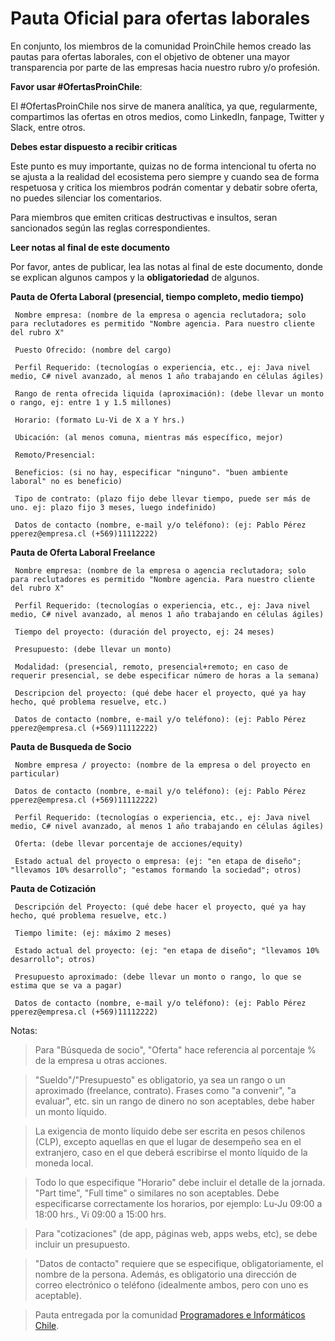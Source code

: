 Pauta Oficial para ofertas laborales
======

En conjunto, los miembros de la comunidad ProinChile hemos creado las pautas para ofertas laborales, con el objetivo de obtener una mayor transparencia por parte de las empresas hacia nuestro rubro y/o profesión.

**Favor usar #OfertasProinChile**:

El #OfertasProinChile nos sirve de manera analítica, ya que, regularmente, compartimos las ofertas en otros medios, como LinkedIn, fanpage, Twitter y Slack, entre otros.

**Debes estar dispuesto a recibir criticas**

Este punto es muy importante, quizas no de forma intencional tu oferta no se ajusta a la realidad del ecosistema pero siempre y cuando sea de forma respetuosa y critica los miembros podrán comentar y debatir sobre oferta, no puedes silenciar los comentarios.

Para miembros que emiten criticas destructivas e insultos, seran sancionados según las reglas correspondientes.

**Leer notas al final de este documento**

Por favor, antes de publicar, lea las notas al final de este documento, donde se explican algunos campos y la **obligatoriedad** de algunos.

**Pauta de Oferta Laboral (presencial, tiempo completo, medio tiempo)**

     Nombre empresa: (nombre de la empresa o agencia reclutadora; solo para reclutadores es permitido "Nombre agencia. Para nuestro cliente del rubro X"

     Puesto Ofrecido: (nombre del cargo)

     Perfil Requerido: (tecnologías o experiencia, etc., ej: Java nivel medio, C# nivel avanzado, al menos 1 año trabajando en células ágiles)

     Rango de renta ofrecida liquida (aproximación): (debe llevar un monto o rango, ej: entre 1 y 1.5 millones)

     Horario: (formato Lu-Vi de X a Y hrs.)

     Ubicación: (al menos comuna, mientras más específico, mejor)
     
     Remoto/Presencial:

     Beneficios: (si no hay, especificar "ninguno". "buen ambiente laboral" no es beneficio)

     Tipo de contrato: (plazo fijo debe llevar tiempo, puede ser más de uno. ej: plazo fijo 3 meses, luego indefinido)
     
     Datos de contacto (nombre, e-mail y/o teléfono): (ej: Pablo Pérez pperez@empresa.cl (+569)11112222)


**Pauta de Oferta Laboral Freelance**

     Nombre empresa: (nombre de la empresa o agencia reclutadora; solo para reclutadores es permitido "Nombre agencia. Para nuestro cliente del rubro X"

     Perfil Requerido: (tecnologías o experiencia, etc., ej: Java nivel medio, C# nivel avanzado, al menos 1 año trabajando en células ágiles)

     Tiempo del proyecto: (duración del proyecto, ej: 24 meses)
     
     Presupuesto: (debe llevar un monto)
     
     Modalidad: (presencial, remoto, presencial+remoto; en caso de requerir presencial, se debe especificar número de horas a la semana)

     Descripcion del proyecto: (qué debe hacer el proyecto, qué ya hay hecho, qué problema resuelve, etc.)
     
     Datos de contacto (nombre, e-mail y/o teléfono): (ej: Pablo Pérez pperez@empresa.cl (+569)11112222)
     
     
**Pauta de Busqueda de Socio**

     Nombre empresa / proyecto: (nombre de la empresa o del proyecto en particular)
     
     Datos de contacto (nombre, e-mail y/o teléfono): (ej: Pablo Pérez pperez@empresa.cl (+569)11112222)

     Perfil Requerido: (tecnologías o experiencia, etc., ej: Java nivel medio, C# nivel avanzado, al menos 1 año trabajando en células ágiles)

     Oferta: (debe llevar porcentaje de acciones/equity)
     
     Estado actual del proyecto o empresa: (ej: "en etapa de diseño"; "llevamos 10% desarrollo"; "estamos formando la sociedad"; otros)

**Pauta de Cotización**

     Descripción del Proyecto: (qué debe hacer el proyecto, qué ya hay hecho, qué problema resuelve, etc.)
     
     Tiempo limite: (ej: máximo 2 meses)
     
     Estado actual del proyecto: (ej: "en etapa de diseño"; "llevamos 10% desarrollo"; otros)
     
     Presupuesto aproximado: (debe llevar un monto o rango, lo que se estima que se va a pagar)
     
     Datos de contacto (nombre, e-mail y/o teléfono): (ej: Pablo Pérez pperez@empresa.cl (+569)11112222)
     

Notas:
> Para "Búsqueda de socio", "Oferta" hace referencia al porcentaje % de la empresa u otras acciones.

> "Sueldo"/"Presupuesto" es obligatorio, ya sea un rango o un aproximado (freelance, contrato). Frases como "a convenir", "a evaluar", etc. sin un rango de dinero no son aceptables, debe haber un monto líquido.

> La exigencia de monto líquido debe ser escrita en pesos chilenos (CLP), excepto aquellas en que el lugar de desempeño sea en el extranjero, caso en el que deberá escribirse el monto líquido de la moneda local.

> Todo lo que especifique "Horario" debe incluir el detalle de la jornada. "Part time", "Full time" o similares no son aceptables. Debe especificarse correctamente los horarios, por ejemplo: Lu-Ju 09:00 a 18:00 hrs., Vi 09:00 a 15:00 hrs.

> Para "cotizaciones" (de app, páginas web, apps webs, etc), se debe incluir un presupuesto.

> "Datos de contacto" requiere que se especifique, obligatoriamente, el nombre de la persona. Además, es obligatorio una dirección de correo electrónico o teléfono (idealmente ambos, pero con uno es aceptable).

> Pauta entregada por la comunidad [Programadores e Informáticos Chile](http://www.programadores.cl).
